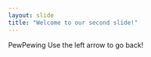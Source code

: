 ```yaml
---
layout: slide
title: "Welcome to our second slide!"
---
```

PewPewing
Use the left arrow to go back!
